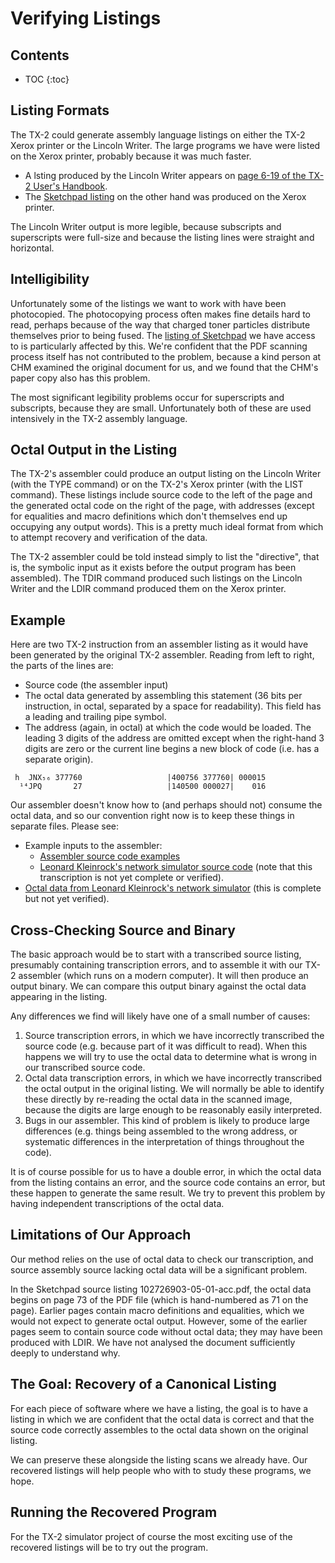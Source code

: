 # Verifying Listings

## Contents
* TOC
{:toc}

## Listing Formats

The TX-2 could generate assembly language listings on either the TX-2
Xerox printer or the Lincoln Writer.  The large programs we have were
listed on the Xerox printer, probably because it was much faster.

- A lsting produced by the Lincoln Writer appears on [page 6-19 of the
  TX-2 User's
  Handbook](https://archive.org/details/tx-2-users-handbook-nov-63/page/n171/mode/1up).
- The [Sketchpad
  listing](https://www.computerhistory.org/collections/catalog/102726903)
  on the other hand was produced on the Xerox printer.

The Lincoln Writer output is more legible, because subscripts and
superscripts were full-size and because the listing lines were
straight and horizontal.

## Intelligibility

Unfortunately some of the listings we want to work with have been
photocopied.  The photocopying process often makes fine details hard
to read, perhaps because of the way that charged toner particles
distribute themselves prior to being fused.  The [listing of
Sketchpad](https://www.computerhistory.org/collections/catalog/102726903)
we have access to is particularly affected by this.  We're confident
that the PDF scanning process itself has not contributed to the
problem, because a kind person at CHM examined the original document
for us, and we found that the CHM's paper copy also has this problem.

The most significant legibility problems occur for superscripts and
subscripts, because they are small. Unfortunately both of these are
used intensively in the TX-2 assembly language.

## Octal Output in the Listing

The TX-2's assembler could produce an output listing on the Lincoln
Writer (with the TYPE command) or on the TX-2's Xerox printer (with
the LIST command).  These listings include source code to the left of
the page and the generated octal code on the right of the page, with
addresses (except for equalities and macro definitions which don't
themselves end up occupying any output words).  This is a pretty much
ideal format from which to attempt recovery and verification of the
data.

The TX-2 assembler could be told instead simply to list the
"directive", that is, the symbolic input as it exists before the
output program has been assembled).  The TDIR command produced such
listings on the Lincoln Writer and the LDIR command produced them on
the Xerox printer.

## Example

Here are two TX-2 instruction from an assembler listing as it would
have been generated by the original TX-2 assembler.  Reading from left
to right, the parts of the lines are:

* Source code (the assembler input)
* The octal data generated by assembling this statement (36 bits per
  instruction, in octal, separated by a space for readability).  This
  field has a leading and trailing pipe symbol.
* The address (again, in octal) at which the code would be loaded. The
  leading 3 digits of the address are omitted except when the
  right-hand 3 digits are zero or the current line begins a new block
  of code (i.e. has a separate origin).

```tx2
 h  JNX₅₆ 377760                   |400756 377760| 000015
  ¹⁴JPQ       27                   |140500 000027|    016
```

Our assembler doesn't know how to (and perhaps should not) consume the
octal data, and so our convention right now is to keep these things in
separate files.  Please see:

* Example inputs to the assembler:
   * [Assembler source code examples](https://github.com/TX-2/TX-2-simulator/tree/main/assembler/examples)
   * [Leonard Kleinrock's network simulator source
     code](https://github.com/TX-2/Kleinrock-network-simulator/blob/main/FREQ6FR.tx2as)
     (note that this transcription is not yet complete or verified).
* [Octal data from Leonard Kleinrock's network
  simulator](https://github.com/TX-2/Kleinrock-network-simulator/blob/main/binary-data.txt)
  (this is complete but not yet verified).

## Cross-Checking Source and Binary

The basic approach would be to start with a transcribed source
listing, presumably containing transcription errors, and to assemble
it with our TX-2 assembler (which runs on a modern computer).  It will
then produce an output binary.   We can compare this output binary
against the octal data appearing in the listing.

Any differences we find will likely have one of a small number of
causes:

1. Source transcription errors, in which we have incorrectly
   transcribed the source code (e.g. because part of it was difficult
   to read).  When this happens we will try to use the octal data to
   determine what is wrong in our transcribed source code.
2. Octal data transcription errors, in which we have incorrectly
   transcribed the octal output in the original listing.  We will
   normally be able to identify these directly by re-reading the octal
   data in the scanned image, because the digits are large enough to
   be reasonably easily interpreted.
3. Bugs in our assembler.   This kind of problem is likely to produce
   large differences (e.g. things being assembled to the wrong
   address, or systematic differences in the interpretation of things
   throughout the code).

It is of course possible for us to have a double error, in which the
octal data from the listing contains an error, and the source code
contains an error, but these happen to generate the same result.  We
try to prevent this problem by having independent transcriptions of
the octal data.

## Limitations of Our Approach

Our method relies on the use of octal data to check our transcription,
and source assembly source lacking octal data will be a significant
problem.

In the Sketchpad source listing 102726903-05-01-acc.pdf, the octal
data begins on page 73 of the PDF file (which is hand-numbered as 71
on the page).  Earlier pages contain macro definitions and equalities,
which we would not expect to generate octal output.  However, some of
the earlier pages seem to contain source code without octal data; they
may have been produced with LDIR.  We have not analysed the document
sufficiently deeply to understand why.

## The Goal: Recovery of a Canonical Listing

For each piece of software where we have a listing, the goal is to
have a listing in which we are confident that the octal data is
correct and that the source code correctly assembles to the octal data
shown on the original listing.

We can preserve these alongside the listing scans we already have.
Our recovered listings will help people who with to study these
programs, we hope.

## Running the Recovered Program

For the TX-2 simulator project of course the most exciting use of the
recovered listings will be to try out the program.
